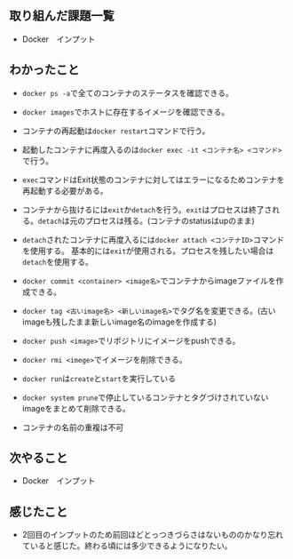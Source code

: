 ## 取り組んだ課題一覧 
- Docker　インプット
## わかったこと
- `docker ps -a`で全てのコンテナのステータスを確認できる。
- `docker images`でホストに存在するイメージを確認できる。
- コンテナの再起動は`docker restart`コマンドで行う。
- 起動したコンテナに再度入るのは`docker exec -it <コンテナ名> <コマンド>`で行う。
- `exec`コマンドはExit状態のコンテナに対してはエラーになるためコンテナを再起動する必要がある。
- コンテナから抜けるには`exit`か`detach`を行う。`exit`はプロセスは終了される。`detach`は元のプロセスは残る。(コンテナのstatusはupのまま)
- `detach`されたコンテナに再度入るには`docker attach <コンテナID>`コマンドを使用する。
基本的には`exit`が使用される。プロセスを残したい場合は`detach`を使用する。

- `docker commit <container> <image名>`でコンテナからimageファイルを作成できる。
- `docker tag <古いimage名> <新しいimage名>`でタグ名を変更できる。(古いimageも残したまま新しいimage名のimageを作成する)
- `docker push <image>`でリポジトリにイメージをpushできる。
- `docker rmi <imege>`でイメージを削除できる。

- `docker run`は`create`と`start`を実行している
- `docker system prune`で停止しているコンテナとタグづけされていないimageをまとめて削除できる。
- コンテナの名前の重複は不可
## 次やること  
- Docker　インプット
## 感じたこと 
- 2回目のインプットのため前回ほどとっつきづらさはないもののかなり忘れていると感じた。終わる頃には多少できるようになりたい。